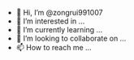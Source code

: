 - 👋 Hi, I’m @zongrui991007
- 👀 I’m interested in ...
- 🌱 I’m currently learning ...
- 💞️ I’m looking to collaborate on ...
- 📫 How to reach me ...

<!---
Hi, everyone. My name is RZ. I'm looking for internship opportunities for Summer 2023 in the Market Risk Model, Quantitative Trading, and Quantitative Research. I would appreciate your support regarding this. Thank you in advance for any connections and opportunities that you can offer.
like

--->

